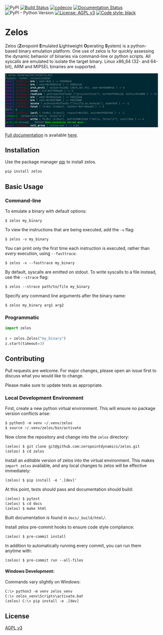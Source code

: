 ![PyPI](https://img.shields.io/pypi/v/zelos)
[![Build Status](https://dev.azure.com/kevin0853/zelos/_apis/build/status/zeropointdynamics.zelos?branchName=master)](https://dev.azure.com/kevin0853/zelos/_build/latest?definitionId=1&branchName=master)
[![codecov](https://codecov.io/gh/zeropointdynamics/zelos/branch/master/graph/badge.svg)](https://codecov.io/gh/zeropointdynamics/zelos)
[![Documentation Status](https://readthedocs.org/projects/zelos/badge/?version=latest)](https://zelos.readthedocs.io/en/latest/?badge=latest)
![PyPI - Python Version](https://img.shields.io/pypi/pyversions/zelos)
[![License: AGPL v3](https://img.shields.io/badge/License-AGPL%20v3-blue.svg)](https://www.gnu.org/licenses/agpl-3.0)
<a href="https://github.com/psf/black"><img alt="Code style: black" src="https://img.shields.io/badge/code%20style-black-000000.svg"></a>

# Zelos
Zelos (**Z**eropoint **E**mulated **L**ightweight **O**perating **S**ystem) is a python-based binary emulation platform. One use of zelos is for quickly assessing the dynamic behavior of binaries via command-line or python scripts. All syscalls are emulated to isolate the target binary. Linux x86_64 (32- and 64-bit), ARM and MIPSEL binaries are supported.

![Image](/docs/_static/hello_zelos.png)

[Full documentation](https://zelos.readthedocs.io/en/latest/index.html) is available [here](https://zelos.readthedocs.io/en/latest/index.html).

## Installation

Use the package manager [pip](https://pip.pypa.io/en/stable/) to install zelos.

```bash
pip install zelos
```

## Basic Usage

### Command-line
To emulate a binary with default options:

```console
$ zelos my_binary
```

To view the instructions that are being executed, add the `-v` flag:
```console
$ zelos -v my_binary
```

You can print only the first time each instruction is executed, rather than *every* execution, using `--fasttrace`:
```console
$ zelos -v --fasttrace my_binary
```

By default, syscalls are emitted on stdout. To write syscalls to a file instead, use the `--strace` flag:
```console
$ zelos --strace path/to/file my_binary
```

Specify any command line arguments after the binary name:
```console
$ zelos my_binary arg1 arg2
```

### Programmatic
```python
import zelos

z = zelos.Zelos("my_binary")
z.start(timeout=3)
```

## Contributing
Pull requests are welcome. For major changes, please open an issue first to discuss what you would like to change.

Please make sure to update tests as appropriate.

### Local Development Environment

First, create a new python virtual environment. This will ensure no package version conflicts arise:

```console
$ python3 -m venv ~/.venv/zelos
$ source ~/.venv/zelos/bin/activate
```

Now clone the repository and change into the `zelos` directory:

```console
(zelos) $ git clone git@github.com:zeropointdynamics/zelos.git
(zelos) $ cd zelos
```

Install an *editable* version of zelos into the virtual environment. This makes `import zelos` available, and any local changes to zelos will be effective immediately:

```console
(zelos) $ pip install -e '.[dev]'
```

At this point, tests should pass and documentation should build:

```console
(zelos) $ pytest
(zelos) $ cd docs
(zelos) $ make html
```

Built documentation is found in ``docs/_build/html/``.

Install zelos pre-commit hooks to ensure code style compliance:

```console
(zelos) $ pre-commit install
```

In addition to automatically running every commit, you can run them anytime with:

```console
(zelos) $ pre-commit run --all-files
```

#### Windows Development:

Commands vary slightly on Windows:

```console
C:\> python3 -m venv zelos_venv
C:\> zelos_venv\Scripts\activate.bat
(zelos) C:\> pip install -e .[dev]
```

## License
[AGPL v3](https://www.gnu.org/licenses/agpl-3.0.en.html)
